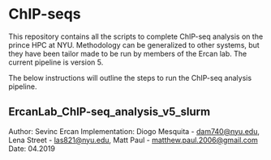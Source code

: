 # ChIP-seqs 

This repository contains all the scripts to complete ChIP-seq analysis on the prince HPC at NYU. Methodology can be generalized to other systems, but they have been tailor made to be run by members of the Ercan lab. The current pipeline is version 5.

The below instructions will outline the steps to run the ChIP-seq analysis pipeline.

## ErcanLab_ChIP-seq_analysis_v5_slurm

Author: Sevinc Ercan
Implementation: Diogo Mesquita - dam740@nyu.edu, Lena Street - las821@nyu.edu, Matt Paul - matthew.paul.2006@gmail.com
Date: 04.2019
